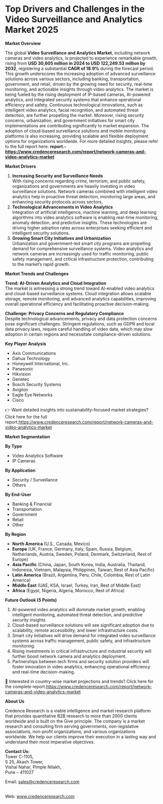 # Top Drivers and Challenges in the Video Surveillance and Analytics Market 2025


<p><strong>Market Overview</strong></p>
<p>The global <strong>Video Surveillance and Analytics Market</strong>, including network cameras and video analytics, is projected to experience remarkable growth, rising from <strong>USD 30,605 million in 2024 to USD 122,249.53 million by 2032</strong>, registering a substantial <strong>CAGR of 18.9%</strong> during the forecast period. This growth underscores the increasing adoption of advanced surveillance solutions across various sectors, including banking, transportation, government, and retail, driven by the growing need for security, real-time monitoring, and actionable insights through video analytics. The market is being fueled by the rising deployment of IP-based cameras, AI-powered analytics, and integrated security systems that enhance operational efficiency and safety. Continuous technological innovations, such as intelligent video analytics, facial recognition, and automated threat detection, are further propelling the market. Moreover, rising security concerns, urbanization, and government initiatives for smart city implementations are contributing significantly to market expansion. The adoption of cloud-based surveillance solutions and mobile monitoring platforms is also increasing, providing scalable and flexible deployment options for organizations worldwide. For more detailed insights, please refer to the full report here: <strong>report.-<a href="https://www.credenceresearch.com/report/network-cameras-and-video-analytics-market">https://www.credenceresearch.com/report/network-cameras-and-video-analytics-market</a></strong></p>
<p><strong>Market Drivers</strong></p>
<ol>
<li><strong> Increasing Security and Surveillance Needs</strong><br /> With rising concerns regarding crime, terrorism, and public safety, organizations and governments are heavily investing in video surveillance solutions. Network cameras combined with intelligent video analytics help in proactive threat detection, monitoring large areas, and enhancing security protocols across sectors.</li>
<li><strong> Technological Advancements in Video Analytics</strong><br /> Integration of artificial intelligence, machine learning, and deep learning algorithms into video analytics software is enabling real-time monitoring, anomaly detection, and predictive insights. These technologies are driving higher adoption rates across enterprises seeking efficient and intelligent security solutions.</li>
<li><strong> Growing Smart City Initiatives and Urbanization</strong><br /> Urbanization and government-led smart city programs are propelling demand for comprehensive surveillance systems. Video analytics and network cameras are increasingly used for traffic monitoring, public safety management, and critical infrastructure protection, contributing to the market&rsquo;s rapid growth.</li>
</ol>
<p><strong>Market Trends and Challenges</strong></p>
<p><strong>Trend: AI-Driven Analytics and Cloud Integration</strong><br /> The market is witnessing a strong trend toward AI-enabled video analytics and cloud-based surveillance systems. Cloud integration allows scalable storage, remote monitoring, and advanced analytics capabilities, improving overall operational efficiency and facilitating proactive decision-making.</p>
<p><strong>Challenge: Privacy Concerns and Regulatory Compliance</strong><br /> Despite technological advancements, privacy and data protection concerns pose significant challenges. Stringent regulations, such as GDPR and local data privacy laws, require careful handling of video data, which may slow adoption in certain regions and necessitate compliance-driven solutions.</p>
<p><strong>Key Player Analysis</strong></p>
<ul>
<li>Axis Communications</li>
<li>Dahua Technology</li>
<li>Honeywell International, Inc.</li>
<li>Panasonic</li>
<li>Hikvision</li>
<li>Genetec</li>
<li>Bosch Security Systems</li>
<li>Avigilon</li>
<li>Eagle Eye Networks</li>
<li>Cisco</li>
</ul>
<p>👉 Want detailed insights into sustainability-focused market strategies? Click here for the full report.<a href="https://www.credenceresearch.com/report/network-cameras-and-video-analytics-market">https://www.credenceresearch.com/report/network-cameras-and-video-analytics-market</a></p>
<p><strong>Market Segmentation</strong></p>
<p><strong>By Type</strong></p>
<ul>
<li>Video Analytics Software</li>
<li>IP Cameras</li>
</ul>
<p><strong>By Application</strong></p>
<ul>
<li>Security / Surveillance</li>
<li>Others</li>
</ul>
<p><strong>By End-User</strong></p>
<ul>
<li>Banking &amp; Financial</li>
<li>Transportation</li>
<li>Government</li>
<li>Retail</li>
<li>Other</li>
</ul>
<p><strong>By Region</strong></p>
<ul>
<li><strong>North America</strong> (U.S., Canada, Mexico)</li>
<li><strong>Europe</strong> (UK, France, Germany, Italy, Spain, Russia, Belgium, Netherlands, Austria, Sweden, Poland, Denmark, Switzerland, Rest of Europe)</li>
<li><strong>Asia Pacific</strong> (China, Japan, South Korea, India, Australia, Thailand, Indonesia, Vietnam, Malaysia, Philippines, Taiwan, Rest of Asia Pacific)</li>
<li><strong>Latin America</strong> (Brazil, Argentina, Peru, Chile, Colombia, Rest of Latin America)</li>
<li><strong>Middle East</strong> (UAE, KSA, Israel, Turkey, Iran, Rest of Middle East)</li>
<li><strong>Africa</strong> (Egypt, Nigeria, Algeria, Morocco, Rest of Africa)</li>
</ul>
<p><strong>Future Outlook (5 Points)</strong></p>
<ol>
<li>AI-powered video analytics will dominate market growth, enabling intelligent monitoring, automated threat detection, and predictive security insights.</li>
<li>Cloud-based surveillance solutions will see significant adoption due to scalability, remote accessibility, and lower infrastructure costs.</li>
<li>Smart city initiatives will drive demand for integrated video surveillance systems across traffic management, public safety, and infrastructure monitoring.</li>
<li>Rising investments in critical infrastructure and industrial security will further boost network camera and analytics deployment.</li>
<li>Partnerships between tech firms and security solution providers will foster innovation in video analytics, enhancing operational efficiency and real-time decision-making.</li>
</ol>
<p>📌 Interested in country-wise market projections and trends? Click here for the complete report.<a href="https://www.credenceresearch.com/report/network-cameras-and-video-analytics-market">https://www.credenceresearch.com/report/network-cameras-and-video-analytics-market</a></p>
<p><strong>About Us</strong></p>
<p>Credence Research is a viable intelligence and market research platform that provides quantitative B2B research to more than 2000 clients worldwide and is built on the Give principle. The company is a market research and consulting firm serving governments, non-legislative associations, non-profit organizations, and various organizations worldwide. We help our clients improve their execution in a lasting way and understand their most imperative objectives.</p>
<p><strong>Contact Us:</strong><br /> Tower C-1105,<br /> S 25, Akash Tower,<br /> Vishal Nahar, Pimple Nilakh,<br /> Pune &ndash; 411027</p>
<p>Email: <a href="mailto:sales@credenceresearch.com">sales@credenceresearch.com</a></p>
<p><br /> Web: <a href="http://www.credenceresearch.com">www.credenceresearch.com</a></p>
